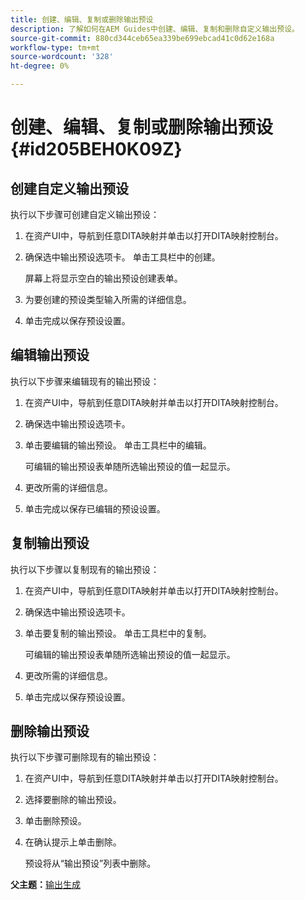 ```yaml
---
title: 创建、编辑、复制或删除输出预设
description: 了解如何在AEM Guides中创建、编辑、复制和删除自定义输出预设。
source-git-commit: 880cd344ceb65ea339be699ebcad41c0d62e168a
workflow-type: tm+mt
source-wordcount: '328'
ht-degree: 0%

---
```


# 创建、编辑、复制或删除输出预设 {#id205BEH0K09Z}

## 创建自定义输出预设

执行以下步骤可创建自定义输出预设：

1. 在资产UI中，导航到任意DITA映射并单击以打开DITA映射控制台。

1. 确保选中输出预设选项卡。 单击工具栏中的创建。

   屏幕上将显示空白的输出预设创建表单。

1. 为要创建的预设类型输入所需的详细信息。

1. 单击完成以保存预设设置。


## 编辑输出预设

执行以下步骤来编辑现有的输出预设：

1. 在资产UI中，导航到任意DITA映射并单击以打开DITA映射控制台。

1. 确保选中输出预设选项卡。

1. 单击要编辑的输出预设。 单击工具栏中的编辑。

   可编辑的输出预设表单随所选输出预设的值一起显示。

1. 更改所需的详细信息。

1. 单击完成以保存已编辑的预设设置。


## 复制输出预设

执行以下步骤以复制现有的输出预设：

1. 在资产UI中，导航到任意DITA映射并单击以打开DITA映射控制台。

1. 确保选中输出预设选项卡。

1. 单击要复制的输出预设。 单击工具栏中的复制。

   可编辑的输出预设表单随所选输出预设的值一起显示。

1. 更改所需的详细信息。

1. 单击完成以保存预设设置。


## 删除输出预设

执行以下步骤可删除现有的输出预设：

1. 在资产UI中，导航到任意DITA映射并单击以打开DITA映射控制台。

1. 选择要删除的输出预设。

1. 单击删除预设。

1. 在确认提示上单击删除。

   预设将从“输出预设”列表中删除。


**父主题：**[&#x200B;输出生成](generate-output.md)
